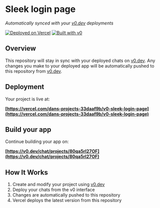 # Sleek login page

*Automatically synced with your [v0.dev](https://v0.dev) deployments*

[![Deployed on Vercel](https://img.shields.io/badge/Deployed%20on-Vercel-black?style=for-the-badge&logo=vercel)](https://vercel.com/dans-projects-33daaf9b/v0-sleek-login-page)
[![Built with v0](https://img.shields.io/badge/Built%20with-v0.dev-black?style=for-the-badge)](https://v0.dev/chat/projects/80qa5rI27OF)

## Overview

This repository will stay in sync with your deployed chats on [v0.dev](https://v0.dev).
Any changes you make to your deployed app will be automatically pushed to this repository from [v0.dev](https://v0.dev).

## Deployment

Your project is live at:

**[https://vercel.com/dans-projects-33daaf9b/v0-sleek-login-page](https://vercel.com/dans-projects-33daaf9b/v0-sleek-login-page)**

## Build your app

Continue building your app on:

**[https://v0.dev/chat/projects/80qa5rI27OF](https://v0.dev/chat/projects/80qa5rI27OF)**

## How It Works

1. Create and modify your project using [v0.dev](https://v0.dev)
2. Deploy your chats from the v0 interface
3. Changes are automatically pushed to this repository
4. Vercel deploys the latest version from this repository
